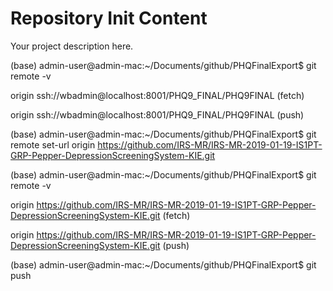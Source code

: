 Repository Init Content
=======================

Your project description here.


(base) admin-user@admin-mac:~/Documents/github/PHQFinalExport$ git remote -v

origin	ssh://wbadmin@localhost:8001/PHQ9_FINAL/PHQ9FINAL (fetch)

origin	ssh://wbadmin@localhost:8001/PHQ9_FINAL/PHQ9FINAL (push)


(base) admin-user@admin-mac:~/Documents/github/PHQFinalExport$ git remote set-url origin https://github.com/IRS-MR/IRS-MR-2019-01-19-IS1PT-GRP-Pepper-DepressionScreeningSystem-KIE.git

(base) admin-user@admin-mac:~/Documents/github/PHQFinalExport$ git remote -v

origin	https://github.com/IRS-MR/IRS-MR-2019-01-19-IS1PT-GRP-Pepper-DepressionScreeningSystem-KIE.git (fetch)

origin	https://github.com/IRS-MR/IRS-MR-2019-01-19-IS1PT-GRP-Pepper-DepressionScreeningSystem-KIE.git (push)


(base) admin-user@admin-mac:~/Documents/github/PHQFinalExport$ git push

